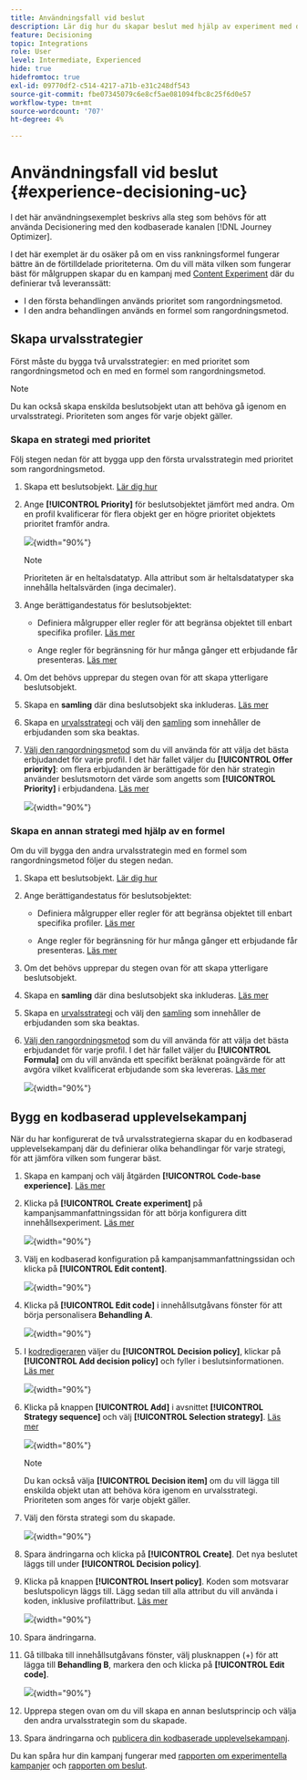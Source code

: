 ```yaml
---
title: Användningsfall vid beslut
description: Lär dig hur du skapar beslut med hjälp av experiment med den kodbaserade kanalen
feature: Decisioning
topic: Integrations
role: User
level: Intermediate, Experienced
hide: true
hidefromtoc: true
exl-id: 09770df2-c514-4217-a71b-e31c248df543
source-git-commit: fbe07345079c6e8cf5ae081094fbc8c25f6d0e57
workflow-type: tm+mt
source-wordcount: '707'
ht-degree: 4%

---
```


# Användningsfall vid beslut {#experience-decisioning-uc}

I det här användningsexemplet beskrivs alla steg som behövs för att använda Decisionering med den kodbaserade kanalen [!DNL Journey Optimizer].

I det här exemplet är du osäker på om en viss rankningsformel fungerar bättre än de förtilldelade prioriteterna. Om du vill mäta vilken som fungerar bäst för målgruppen skapar du en kampanj med [Content Experiment](../content-management/content-experiment.md) där du definierar två leveranssätt:

* I den första behandlingen används prioritet som rangordningsmetod.
* I den andra behandlingen används en formel som rangordningsmetod.

## Skapa urvalsstrategier

Först måste du bygga två urvalsstrategier: en med prioritet som rangordningsmetod och en med en formel som rangordningsmetod.

>[!NOTE]
>
>Du kan också skapa enskilda beslutsobjekt utan att behöva gå igenom en urvalsstrategi. Prioriteten som anges för varje objekt gäller.

### Skapa en strategi med prioritet

Följ stegen nedan för att bygga upp den första urvalsstrategin med prioritet som rangordningsmetod.

1. Skapa ett beslutsobjekt. [Lär dig hur](items.md)

1. Ange **[!UICONTROL Priority]** för beslutsobjektet jämfört med andra. Om en profil kvalificerar för flera objekt ger en högre prioritet objektets prioritet framför andra.

   ![](assets/exd-uc-item-priority.png){width="90%"}

   >[!NOTE]
   >
   >Prioriteten är en heltalsdatatyp. Alla attribut som är heltalsdatatyper ska innehålla heltalsvärden (inga decimaler).

1. Ange berättigandestatus för beslutsobjektet:

   * Definiera målgrupper eller regler för att begränsa objektet till enbart specifika profiler. [Läs mer](items.md#eligibility)

   * Ange regler för begränsning för hur många gånger ett erbjudande får presenteras. [Läs mer](items.md#capping)

1. Om det behövs upprepar du stegen ovan för att skapa ytterligare beslutsobjekt.

1. Skapa en **samling** där dina beslutsobjekt ska inkluderas. [Läs mer](collections.md)

1. Skapa en [urvalsstrategi](selection-strategies.md#create-selection-strategy) och välj den [samling](collections.md) som innehåller de erbjudanden som ska beaktas.

1. [Välj den rangordningsmetod](#select-ranking-method) som du vill använda för att välja det bästa erbjudandet för varje profil. I det här fallet väljer du **[!UICONTROL Offer priority]**: om flera erbjudanden är berättigade för den här strategin använder beslutsmotorn det värde som angetts som **[!UICONTROL Priority]** i erbjudandena. [Läs mer](selection-strategies.md#offer-priority)

   ![](assets/exd-uc-strategy-priority.png){width="90%"}

### Skapa en annan strategi med hjälp av en formel

Om du vill bygga den andra urvalsstrategin med en formel som rangordningsmetod följer du stegen nedan.

1. Skapa ett beslutsobjekt. [Lär dig hur](items.md)

   <!--Do you need to set the same **[!UICONTROL Priority]** as for the first decision item, or it won't be considered at all?-->

1. Ange berättigandestatus för beslutsobjektet:

   * Definiera målgrupper eller regler för att begränsa objektet till enbart specifika profiler. [Läs mer](items.md#eligibility)

   * Ange regler för begränsning för hur många gånger ett erbjudande får presenteras. [Läs mer](items.md#capping)

1. Om det behövs upprepar du stegen ovan för att skapa ytterligare beslutsobjekt.

1. Skapa en **samling** där dina beslutsobjekt ska inkluderas. [Läs mer](collections.md)

1. Skapa en [urvalsstrategi](selection-strategies.md#create-selection-strategy) och välj den [samling](collections.md) som innehåller de erbjudanden som ska beaktas.

1. [Välj den rangordningsmetod](#select-ranking-method) som du vill använda för att välja det bästa erbjudandet för varje profil. I det här fallet väljer du **[!UICONTROL Formula]** om du vill använda ett specifikt beräknat poängvärde för att avgöra vilket kvalificerat erbjudande som ska levereras. [Läs mer](selection-strategies.md#ranking-formula)

   ![](assets/exd-uc-strategy-formula.png){width="90%"}

## Bygg en kodbaserad upplevelsekampanj

<!--To present the best dynamic offer and experience to your visitors on your website or mobile app, add a decision policy to a code-based campaign.

Define two delivery treatments each containing a different decision policy.-->

När du har konfigurerat de två urvalsstrategierna skapar du en kodbaserad upplevelsekampanj där du definierar olika behandlingar för varje strategi, för att jämföra vilken som fungerar bäst.

1. Skapa en kampanj och välj åtgärden **[!UICONTROL Code-base experience]**. [Läs mer](../code-based/create-code-based.md)

1. Klicka på **[!UICONTROL Create experiment]** på kampanjsammanfattningssidan för att börja konfigurera ditt innehållsexperiment. [Läs mer](../content-management/content-experiment.md)

   ![](assets/exd-uc-create-experiment.png){width="90%"}

1. Välj en kodbaserad konfiguration på kampanjsammanfattningssidan och klicka på **[!UICONTROL Edit content]**.

   ![](assets/exd-uc-edit-cbe-content.png){width="90%"}

1. Klicka på **[!UICONTROL Edit code]** i innehållsutgåvans fönster för att börja personalisera **Behandling A**.

   ![](assets/exd-uc-experiment-treatment-a.png){width="90%"}

1. I [kodredigeraren](../code-based/create-code-based.md#edit-code) väljer du **[!UICONTROL Decision policy]**, klickar på **[!UICONTROL Add decision policy]** och fyller i beslutsinformationen. [Läs mer](create-decision.md#add)

   ![](assets/decision-code-based-create.png){width="90%"}

1. Klicka på knappen **[!UICONTROL Add]** i avsnittet **[!UICONTROL Strategy sequence]** och välj **[!UICONTROL Selection strategy]**. [Läs mer](create-decision.md#select)

   ![](assets/decision-code-based-strategy-sequence.png){width="80%"}

   >[!NOTE]
   >
   >Du kan också välja **[!UICONTROL Decision item]** om du vill lägga till enskilda objekt utan att behöva köra igenom en urvalsstrategi. Prioriteten som anges för varje objekt gäller.

1. Välj den första strategi som du skapade.

   ![](assets/exd-uc-experiment-strategy-priority.png){width="90%"}

1. Spara ändringarna och klicka på **[!UICONTROL Create]**. Det nya beslutet läggs till under **[!UICONTROL Decision policy]**.

1. Klicka på knappen **[!UICONTROL Insert policy]**. Koden som motsvarar beslutspolicyn läggs till. Lägg sedan till alla attribut du vill använda i koden, inklusive profilattribut. [Läs mer](create-decision.md#use-decision-policy)

   ![](assets/exd-uc-experiment-insert-policy.png){width="90%"}

1. Spara ändringarna.

1. Gå tillbaka till innehållsutgåvans fönster, välj plusknappen (+) för att lägga till **Behandling B**, markera den och klicka på **[!UICONTROL Edit code]**.

   ![](assets/exd-uc-experiment-treatment-b.png){width="90%"}

1. Upprepa stegen ovan om du vill skapa en annan beslutsprincip och välja den andra urvalsstrategin som du skapade. <!--Do you need to create exactly the same content to compare only the ranking method?-->

1. Spara ändringarna och [publicera din kodbaserade upplevelsekampanj](../code-based/publish-code-based.md).

Du kan spåra hur din kampanj fungerar med [rapporten om experimentella kampanjer](../reports/campaign-global-report-cja-experimentation.md) och [rapporten om beslut](cja-reporting.md). <!--TBC how to check which treatment performs best-->